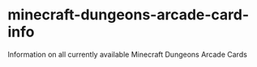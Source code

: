 # minecraft-dungeons-arcade-card-info
Information on all currently available Minecraft Dungeons Arcade Cards
